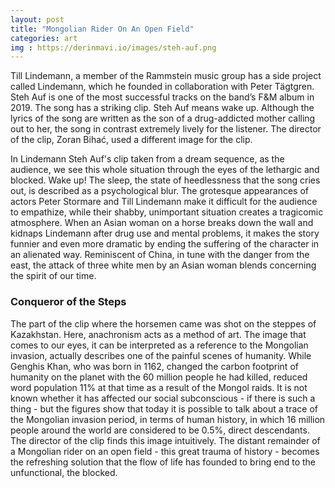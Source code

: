 ```yaml
---
layout: post
title: "Mongolian Rider On An Open Field"
categories: art
img : https://derinmavi.io/images/steh-auf.png
---
```


Till Lindemann, a member of the Rammstein music group has a side project called Lindemann, which he founded in collaboration with Peter Tägtgren. Steh Auf is one of the most successful tracks on the band’s F&M album in 2019. The song has a striking clip. Steh Auf means wake up. Although the lyrics of the song are written as the son of a drug-addicted mother calling out to her, the song in contrast extremely lively for the listener. The director of the clip, Zoran Bihać, used a different image for the clip.

In Lindemann Steh Auf's clip taken from a dream sequence, as the audience, we see this whole situation through the eyes of the lethargic and blocked. Wake up! The sleep, the state of heedlessness that the song cries out, is described as a psychological blur. The grotesque appearances of actors Peter Stormare and Till Lindemann make it difficult for the audience to empathize, while their shabby, unimportant situation creates a tragicomic atmosphere. When an Asian woman on a horse breaks down the wall and kidnaps Lindemann after drug use and mental problems, it makes the story funnier and even more dramatic by ending the suffering of the character in an alienated way. Reminiscent of China, in tune with the danger from the east, the attack of three white men by an Asian woman blends concerning the spirit of our time.

### Conqueror of the Steps

The part of the clip where the horsemen came was shot on the steppes of Kazakhstan. Here, anachronism acts as a method of art. The image that comes to our eyes, it can be interpreted as a reference to the Mongolian invasion, actually describes one of the painful scenes of humanity. While Genghis Khan, who was born in 1162, changed the carbon footprint of humanity on the planet with the 60 million people he had killed, reduced word population 11% at that time as a result of the Mongol raids. It is not known whether it has affected our social subconscious - if there is such a thing - but the figures show that today it is possible to talk about a trace of the Mongolian invasion period, in terms of human history, in which 16 million people around the world are considered to be 0.5%, direct descendants. The director of the clip finds this image intuitively. The distant remainder of a Mongolian rider on an open field - this great trauma of history - becomes the refreshing solution that the flow of life has founded to bring end to the unfunctional, the blocked.

